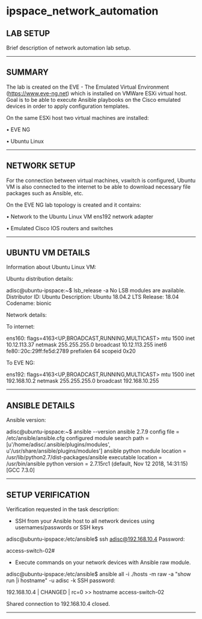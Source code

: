 # ipspace_network_automation

## LAB SETUP ###
Brief description of network automation lab setup. 

---------------------------------------------------
## SUMMARY ##

The lab is created on the EVE - The Emulated Virtual Environment (https://www.eve-ng.net) which is installed on VMWare ESXi virtual host.
Goal is to be able to execute Ansible playbooks on the Cisco emulated devices in order to apply configuration templates.

On the same ESXi host two virtual machines are installed:

•	EVE NG

•	Ubuntu Linux

--------------------------------------------------
## NETWORK SETUP ##

For the connection between virtual machines, vswitch is configured, Ubuntu VM is also connected to the internet to be able to download necessary file packages such as Ansible, etc.

On the EVE NG lab topology is created and it contains:

•	Network to the Ubuntu Linux VM ens192 network adapter

•	Emulated Cisco IOS routers and switches

-----------------------------------------------------
## UBUNTU VM DETAILS ##

Information about Ubuntu Linux VM:

Ubuntu distribution details:

adisc@ubuntu-ipspace:~$ lsb_release -a
No LSB modules are available.
Distributor ID: Ubuntu
Description:    Ubuntu 18.04.2 LTS
Release:        18.04
Codename:       bionic

Network details:

To internet:

ens160: flags=4163<UP,BROADCAST,RUNNING,MULTICAST>  mtu 1500
        inet 10.12.113.37  netmask 255.255.255.0  broadcast 10.12.113.255
        inet6 fe80::20c:29ff:fe5d:2789  prefixlen 64  scopeid 0x20<link>

To EVE NG:

ens192: flags=4163<UP,BROADCAST,RUNNING,MULTICAST>  mtu 1500
        inet 192.168.10.2  netmask 255.255.255.0  broadcast 192.168.10.255
        
-------------------------------------------------------------------------
## ANSIBLE DETAILS ##

Ansible version:

adisc@ubuntu-ipspace:~$ ansible --version
ansible 2.7.9
  config file = /etc/ansible/ansible.cfg
  configured module search path = [u'/home/adisc/.ansible/plugins/modules', u'/usr/share/ansible/plugins/modules']
  ansible python module location = /usr/lib/python2.7/dist-packages/ansible
  executable location = /usr/bin/ansible
  python version = 2.7.15rc1 (default, Nov 12 2018, 14:31:15) [GCC 7.3.0]

----------------------------------------------------------------------------

## SETUP VERIFICATION ##

Verification requested in the task description:


- SSH from your Ansible host to all network devices using usernames/passwords or SSH keys


adisc@ubuntu-ipspace:/etc/ansible$ ssh adisc@192.168.10.4
Password:

access-switch-02#


- Execute commands on your network devices with Ansible raw module.


adisc@ubuntu-ipspace:/etc/ansible$ ansible all -i ./hosts -m raw -a "show run |i hostname" -u adisc -k
SSH password:



192.168.10.4 | CHANGED | rc=0 >>
hostname access-switch-02

Shared connection to 192.168.10.4 closed.

-----------------------------------------------------------------------------------





